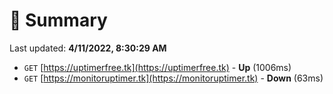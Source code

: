 # 📖 Summary
Last updated: **4/11/2022, 8:30:29 AM**

- `GET` [https://uptimerfree.tk](https://uptimerfree.tk) - **Up** (1006ms)
- `GET` [https://monitoruptimer.tk](https://monitoruptimer.tk) - **Down** (63ms)
